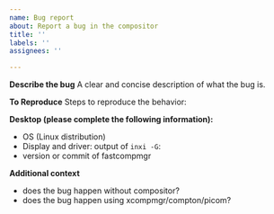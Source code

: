 ```yaml
---
name: Bug report
about: Report a bug in the compositor
title: ''
labels: ''
assignees: ''

---
```


**Describe the bug**
A clear and concise description of what the bug is.

**To Reproduce**
Steps to reproduce the behavior:


**Desktop (please complete the following information):**
 - OS (Linux distribution)
 - Display and driver: output of `inxi -G`: 
 - version or commit of fastcompmgr

**Additional context**
- does the bug happen without compositor?
- does the bug happen using xcompmgr/compton/picom?
